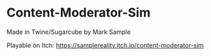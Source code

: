# Content-Moderator-Sim

Made in Twine/Sugarcube by Mark Sample

Playable on Itch: https://samplereality.itch.io/content-moderator-sim
